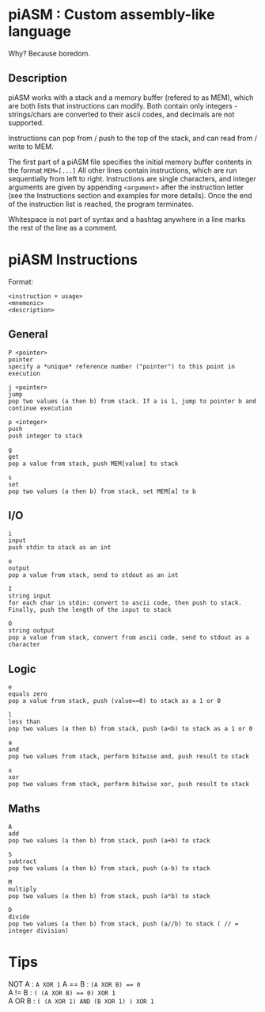 # piASM : Custom assembly-like language
Why? Because boredom.

## Description
piASM works with a stack and a memory buffer (refered to as MEM), which are both lists that instructions can modify. Both contain only integers - strings/chars are converted to their ascii codes, and decimals are not supported.

Instructions can pop from / push to the top of the stack, and can read from / write to MEM.

The first part of a piASM file specifies the initial memory buffer contents in the format `MEM=[...]`
All other lines contain instructions, which are run sequentially from left to right. Instructions are single characters, and integer arguments are given by appending `<argument>` after the instruction letter (see the Instructions section and examples for more details). Once the end of the instruction list is reached, the program terminates.

Whitespace is not part of syntax and a hashtag anywhere in a line marks the rest of the line as a comment.

# piASM Instructions

Format:
```
<instruction + usage>
<mnemonic>
<description>
```

## General

```
P <pointer>
pointer
specify a *unique* reference number ("pointer") to this point in execution
```

```
j <pointer>
jump
pop two values (a then b) from stack. If a is 1, jump to pointer b and continue execution
```

```
p <integer>
push
push integer to stack
```

```
g
get
pop a value from stack, push MEM[value] to stack
```

```
s
set
pop two values (a then b) from stack, set MEM[a] to b
```

## I/O

```
i
input
push stdin to stack as an int
```

```
o
output
pop a value from stack, send to stdout as an int
```

```
I
string input
for each char in stdin: convert to ascii code, then push to stack. Finally, push the length of the input to stack
```

```
O
string output
pop a value from stack, convert from ascii code, send to stdout as a character
```



## Logic

```
e
equals zero
pop a value from stack, push (value==0) to stack as a 1 or 0
```

```
l
less than
pop two values (a then b) from stack, push (a<b) to stack as a 1 or 0
```

```
a
and
pop two values from stack, perform bitwise and, push result to stack
```

```
x
xor
pop two values from stack, perform bitwise xor, push result to stack
```



## Maths

```
A
add
pop two values (a then b) from stack, push (a+b) to stack
```

```
S
subtract
pop two values (a then b) from stack, push (a-b) to stack
```

```
M
multiply
pop two values (a then b) from stack, push (a*b) to stack
```

```
D
divide
pop two values (a then b) from stack, push (a//b) to stack ( // = integer division)
```

# Tips

NOT A : `A XOR 1`
A == B : `(A XOR B) == 0`  
A != B : `( (A XOR B) == 0) XOR 1`  
A OR B : `( (A XOR 1) AND (B XOR 1) ) XOR 1`